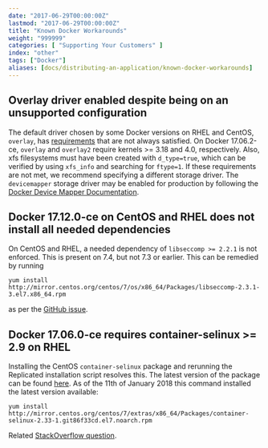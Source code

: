 ```yaml
---
date: "2017-06-29T00:00:00Z"
lastmod: "2017-06-29T00:00:00Z"
title: "Known Docker Workarounds"
weight: "999999"
categories: [ "Supporting Your Customers" ]
index: "other"
tags: ["Docker"]
aliases: [docs/distributing-an-application/known-docker-workarounds]
---
```


## Overlay driver enabled despite being on an unsupported configuration
The default driver chosen by some Docker versions on RHEL and CentOS, `overlay`, has [requirements](https://docs.docker.com/v17.06/engine/userguide/storagedriver/overlayfs-driver/) that are not always satisfied. On Docker 17.06.2-ce, `overlay` and `overlay2` require kernels >= 3.18 and 4.0, respectively. Also, xfs filesystems must have been created with `d_type=true`, which can be verified by using `xfs_info` and searching for `ftype=1`. If these requirements are not met, we recommend specifying a different storage driver. The `devicemapper` storage driver may be enabled for production by following the [Docker Device Mapper Documentation](https://docs.docker.com/engine/userguide/storagedriver/device-mapper-driver/#configure-direct-lvm-mode-for-production).

## Docker 17.12.0-ce on CentOS and RHEL does not install all needed dependencies
On CentOS and RHEL, a needed dependency of `libseccomp >= 2.2.1` is not enforced. This is present on 7.4, but not 7.3 or earlier. This can be remedied by running
```shell
yum install http://mirror.centos.org/centos/7/os/x86_64/Packages/libseccomp-2.3.1-3.el7.x86_64.rpm
```
 as per the [GitHub issue](https://github.com/moby/moby/issues/35906).

## Docker 17.06.0-ce requires container-selinux >= 2.9 on RHEL
Installing the CentOS `container-selinux` package and rerunning the Replicated installation script resolves this. The latest version of the package can be found [here](http://mirror.centos.org/centos/7/extras/x86_64/Packages/). As of the 11th of January 2018 this command installed the latest version available:
```shell
yum install http://mirror.centos.org/centos/7/extras/x86_64/Packages/container-selinux-2.33-1.git86f33cd.el7.noarch.rpm
```
Related [StackOverflow question](https://stackoverflow.com/questions/45272827/docker-ce-on-rhel-requires-container-selinux-2-9).
